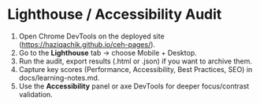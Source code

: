 # Lighthouse / Accessibility Audit

1. Open Chrome DevTools on the deployed site (https://haziqachik.github.io/ceh-pages/).
2. Go to the **Lighthouse** tab → choose Mobile + Desktop.
3. Run the audit, export results (.html or .json) if you want to archive them.
4. Capture key scores (Performance, Accessibility, Best Practices, SEO) in docs/learning-notes.md.
5. Use the **Accessibility** panel or axe DevTools for deeper focus/contrast validation.